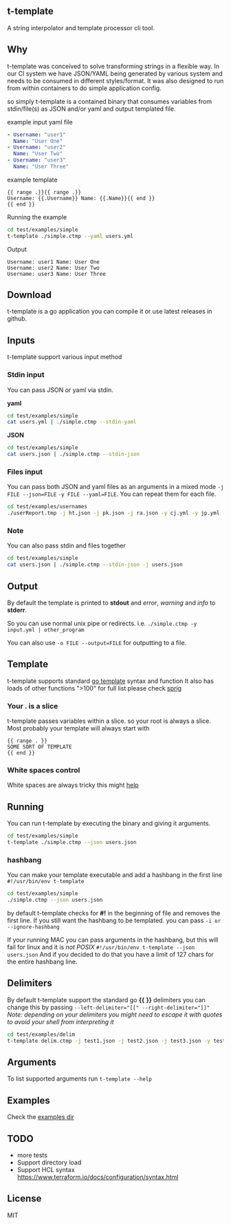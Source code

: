 ## t-template

A string interpolator and template processor cli tool.

## Why

t-template was conceived to solve transforming strings in a flexible way. In our CI system we have JSON/YAML being generated by various system and needs to be consumed in different styles/format.
It was also designed to run from within containers to do simple application config.

so simply t-template is a contained binary that consumes variables from stdin/file(s) as JSON and/or yaml and output templated file.

example input yaml file
```yaml
- Username: "user1"
  Name: "User One"
- Username: "user2"
  Name: "User Two"
- Username: "user3"
  Name: "User Three"
```

example template
```
{{ range .}}{{ range .}}
Username: {{.Username}} Name: {{.Name}}{{ end }}
{{ end }}
```

Running the example
```bash
cd test/examples/simple
t-template ./simple.ctmp --yaml users.yml
```

Output
```
Username: user1 Name: User One
Username: user2 Name: User Two
Username: user3 Name: User Three
```

## Download
t-template is a go application you can compile it or use latest releases in github.

## Inputs

t-template support various input method

### Stdin input

You can pass JSON or yaml via stdin.

**yaml**
```bash
cd test/examples/simple
cat users.yml | ./simple.ctmp --stdin-yaml
```

**JSON**
```bash
cd test/examples/simple
cat users.json | ./simple.ctmp --stdin-json
```

### Files input

You can pass both JSON and yaml files as an arguments in a mixed mode ```-j FILE --json=FILE```  ```-y FILE --yaml=FILE```. You can repeat them for each file.

```bash
cd test/examples/usernames
./userReport.tmp -j ht.json -j pk.json -j ra.json -y cj.yml -y jp.yml -y yo.yml
```

### Note

You can also pass stdin and files together

```bash
cd test/examples/simple
cat users.json | ./simple.ctmp --stdin-json -j users.json
```

## Output

By default the template is printed to **stdout** and *error*, *warning* and *info* to **stderr**.

So you can use normal unix pipe or redirects. i.e. ```./simple.ctmp -y input.yml | other_program```

You can also use ```-o FILE --output=FILE``` for outputting to a file.

## Template

t-template supports standard [go template](https://golang.org/pkg/text/template) syntax and function
It also has loads of other functions ">100" for full list please check [sprig](https://github.com/Masterminds/sprig)

### Your . is a slice

t-template passes variables within a slice. so your root is always a slice. Most probably your template will always start with

```
{{ range . }}
SOME SORT OF TEMPLATE
{{ end }}
```

### White spaces control

White spaces are always tricky this might [help](http://mozilla.github.io/nunjucks/templating.html#whitespace-control)

## Running

You can run t-template by executing the binary and giving it arguments.

```bash
cd test/examples/simple
t-template ./simple.ctmp --json users.json
```
### hashbang

You can make your template executable and add a hashbang in the first line ```#!/usr/bin/env t-template```

```bash
cd test/examples/simple
./simple.ctmp --json users.json
```
by default t-template checks for **#!** in the beginning of file and removes the first line. If you still want the hashbang to be templated.
you can pass ```-i or --ignore-hashbang```

If your running MAC you can pass arguments in the hashbang, but this will fail for linux and it is _not POSIX_ ```#!/usr/bin/env t-template --json users.json```
And if you decided to do that you have a limit of 127 chars for the entire hashbang line.

## Delimiters

By default t-template support the standard go **{{** **}}** delimiters you can change this by passing ```--left-delimiter="[[" --right-delimiter="]]"```
*Note: depending on your delimiters you might need to escape it with quotes to avoid your shell from interpreting it*

```bash
cd test/examples/delim
t-template delim.ctmp -j test1.json -j test2.json -j test3.json -y test4.yml -l "<%" -r "%>"
```

## Arguments

To list supported arguments run ```t-template --help```

## Examples

Check the [examples dir](https://github.com/ahelal/t-template/tree/master/test/examples)

## TODO

* more tests
* Support directory load
* Support HCL syntax https://www.terraform.io/docs/configuration/syntax.html


## License
MIT
